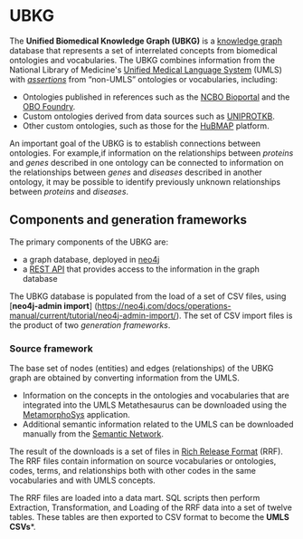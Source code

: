 # UBKG
The **Unified Biomedical Knowledge Graph (UBKG)** is a [knowledge graph](https://en.wikipedia.org/wiki/Knowledge_graph) database that represents a set of interrelated concepts from biomedical ontologies and vocabularies. The UBKG combines information from the National Library of Medicine's [Unified Medical Language System](https://www.nlm.nih.gov/research/umls/index.html) (UMLS) with [_assertions_](https://www.w3.org/TR/owl2-syntax/#Assertions) from “non-UMLS” ontologies or vocabularies, including:
- Ontologies published in references such as the [NCBO Bioportal](https://bioportal.bioontology.org/) and the [OBO Foundry](https://obofoundry.org/).
- Custom ontologies derived from data sources such as [UNIPROTKB](https://www.uniprot.org/).
- Other custom ontologies, such as those for the [HuBMAP](https://hubmapconsortium.org/) platform.

An important goal of the UBKG is to establish connections between ontologies. For example,if information on the relationships between _proteins_ and _genes_ described in one ontology can be connected to information on the relationships between _genes_ and _diseases_ described in another ontology, it may be possible to identify previously unknown relationships between _proteins_ and _diseases_.

## Components and generation frameworks
The primary components of the UBKG are:
- a graph database, deployed in [neo4j](https://neo4j.com/)
- a [REST API](https://restfulapi.net/) that provides access to the information in the graph database

The UBKG database is populated from the load of a set of CSV files, using [**neo4j-admin import**] (https://neo4j.com/docs/operations-manual/current/tutorial/neo4j-admin-import/). The set of CSV import files is the product of two _generation frameworks_. 

### Source framework
The base set of nodes (entities) and edges (relationships) of the UBKG graph are obtained by converting information from the UMLS. 
- Information on the concepts in the ontologies and vocabularies that are integrated into the UMLS Metathesaurus can be downloaded using the [MetamorphoSys](https://www.ncbi.nlm.nih.gov/books/NBK9683/#:~:text=MetamorphoSys%20is%20the%20UMLS%20installation,to%20create%20customized%20Metathesaurus%20subsets.) application. 
- Additional semantic information related to the UMLS can be downloaded manually from the [Semantic Network](https://lhncbc.nlm.nih.gov/semanticnetwork/). 

The result of the downloads is a set of files in [Rich Release Format](https://www.ncbi.nlm.nih.gov/books/NBK9685) (RRF). The RRF files contain information on source vocabularies or ontologies, codes, terms, and relationships both with other codes in the same vocabularies and with UMLS concepts.

The RRF files are loaded into a data mart. SQL scripts then perform Extraction, Transformation, and Loading of the RRF data into a set of twelve tables. These tables are then exported to CSV format to become the **UMLS CSVs***.



